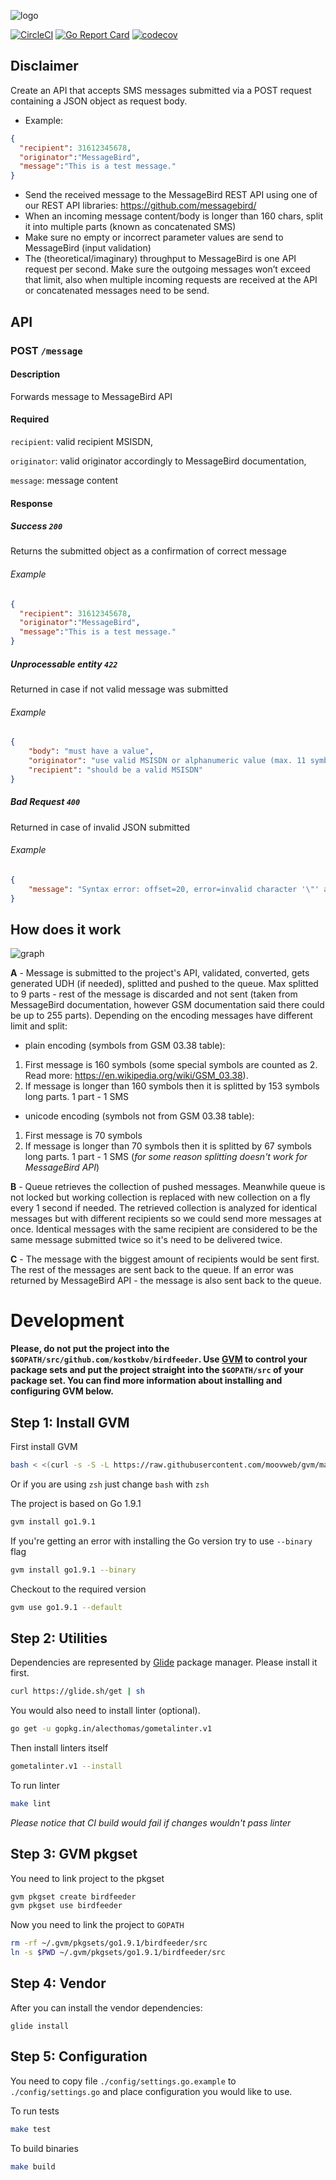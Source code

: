 ![logo](https://github.com/kostkobv/birdfeeder/blob/master/docs/logo.png)

[![CircleCI](https://circleci.com/gh/kostkobv/birdfeeder.svg?style=svg)](https://circleci.com/gh/kostkobv/birdfeeder)
[![Go Report Card](https://goreportcard.com/badge/github.com/kostkobv/birdfeeder)](https://goreportcard.com/report/github.com/kostkobv/birdfeeder)
[![codecov](https://codecov.io/gh/kostkobv/birdfeeder/branch/master/graph/badge.svg)](https://codecov.io/gh/kostkobv/birdfeeder)

## Disclaimer
Create an API that accepts SMS messages submitted via a POST request containing a JSON object as request body.
- Example: 
```json
{ 
  "recipient": 31612345678,
  "originator":"MessageBird",
  "message":"This is a test message."
}
```

- Send the received message to the MessageBird REST API using one of our REST API libraries: https://github.com/messagebird/
- When an incoming message content/body is longer than 160 chars, split it into multiple parts (known as concatenated SMS)
- Make sure no empty or incorrect parameter values are send to MessageBird (input validation)
- The (theoretical/imaginary) throughput to MessageBird is one API request per second. Make sure the outgoing messages won’t exceed that limit, also when multiple incoming requests are received at the API or concatenated messages need to be send.

## API
### POST `/message`

#### Description
Forwards message to MessageBird API

#### Required
`recipient`: valid recipient MSISDN,

`originator`: valid originator accordingly to MessageBird documentation,

`message`: message content

#### Response
##### Success `200`
Returns the submitted object as a confirmation of correct message

###### Example
```JSON
{ 
  "recipient": 31612345678,
  "originator":"MessageBird",
  "message":"This is a test message."
}
```

##### Unprocessable entity `422`
Returned in case if not valid message was submitted

###### Example
```JSON
{
    "body": "must have a value",
    "originator": "use valid MSISDN or alphanumeric value (max. 11 symbols long)",
    "recipient": "should be a valid MSISDN"
}
```

##### Bad Request `400`
Returned in case of invalid JSON submitted

###### Example
```JSON
{
    "message": "Syntax error: offset=20, error=invalid character '\"' after object key:value pair"
}
```

## How does it work
![graph](https://github.com/kostkobv/birdfeeder/blob/master/docs/graph.png)

**A** - Message is submitted to the project's API, validated, converted, gets generated UDH (if needed), splitted and pushed to the queue. Max splitted to 9 parts - rest of the message is discarded and not sent (taken from MessageBird documentation, however GSM documentation said there could be up to 255 parts). Depending on the encoding messages have different limit and split:
- plain encoding (symbols from GSM 03.38 table):
1. First message is 160 symbols (some special symbols are counted as 2. Read more: https://en.wikipedia.org/wiki/GSM_03.38).
2. If message is longer than 160 symbols then it is splitted by 153 symbols long parts. 1 part - 1 SMS

- unicode encoding (symbols not from GSM 03.38 table):
1. First message is 70 symbols
2. If message is longer than 70 symbols then it is splitted by 67 symbols long parts. 1 part - 1 SMS (_for some reason splitting doesn't work for MessageBird API_)

**B** - Queue retrieves the collection of pushed messages. Meanwhile queue is not locked but working collection is replaced with new collection on a fly every 1 second if needed. The retrieved collection is analyzed for identical messages but with different recipients so we could send more messages at once. Identical messages with the same recipient are considered to be the same message submitted twice so it's need to be delivered twice.

**C** - The message with the biggest amount of recipients would be sent first. The rest of the messages are sent back to the queue. If an error was returned by MessageBird API - the message is also sent back to the queue.

# Development

**Please, do not put the project into the `$GOPATH/src/github.com/kostkobv/birdfeeder`. Use [GVM](https://github.com/moovweb/gvm) to control your package sets and put the project straight into the `$GOPATH/src` of your package set.
You can find more information about installing and configuring GVM below.**

## Step 1: Install GVM
First install GVM
```bash
bash < <(curl -s -S -L https://raw.githubusercontent.com/moovweb/gvm/master/binscripts/gvm-installer)
```
Or if you are using `zsh` just change `bash` with `zsh`

The project is based on Go 1.9.1
```bash
gvm install go1.9.1
```

If you're getting an error with installing the Go version try to use `--binary` flag
```bash
gvm install go1.9.1 --binary
```

Checkout to the required version
```bash
gvm use go1.9.1 --default
```

## Step 2: Utilities
Dependencies are represented by [Glide](https://github.com/Masterminds/glide) package manager. Please install it first.
```bash
curl https://glide.sh/get | sh
```
 
You would also need to install linter (optional).
```bash
go get -u gopkg.in/alecthomas/gometalinter.v1
```

Then install linters itself
```bash
gometalinter.v1 --install
```

To run linter
```bash
make lint
```

_Please notice that CI build would fail if changes wouldn't pass linter_

## Step 3: GVM pkgset
You need to link project to the pkgset
```bash
gvm pkgset create birdfeeder
gvm pkgset use birdfeeder
```

Now you need to link the project to `GOPATH`
```bash
rm -rf ~/.gvm/pkgsets/go1.9.1/birdfeeder/src
ln -s $PWD ~/.gvm/pkgsets/go1.9.1/birdfeeder/src
```

## Step 4: Vendor 

After you can install the vendor dependencies:
```
glide install
```

## Step 5: Configuration
You need to copy file `./config/settings.go.example` to `./config/settings.go` and place configuration you would like to use.

To run tests
```bash
make test
```

To build binaries
```bash
make build
```